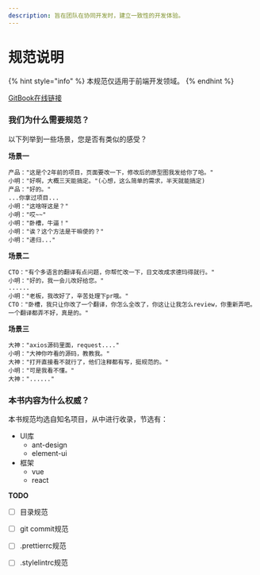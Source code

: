 ```yaml
---
description: 旨在团队在协同开发时，建立一致性的开发体验。
---
```


# 规范说明

{% hint style="info" %}
本规范仅适用于前端开发领域。
{% endhint %}

[GitBook在线链接](https://kasoqian.gitbook.io/code\_standard/)



### 我们为什么需要规范？

以下列举到一些场景，您是否有类似的感受？

**场景一**

```
产品："这是个2年前的项目，页面要改一下，修改后的原型图我发给你了哈。"
小明："好啊，大概三天能搞定。"(心想，这么简单的需求，半天就能搞定)
产品："好的。"
...你拿过项目...
小明："这啥呀这是？"
小明："哎~~"
小明："卧槽，牛逼！"
小明："诶？这个方法是干嘛使的？"
小明："递归..."
```

**场景二**

```
CTO："有个多语言的翻译有点问题，你帮忙改一下，日文改成求德玛得就行。"
小明："好的，我一会儿改好给您。"
......
小明："老板，我改好了，辛苦处理下pr哦。"
CTO："卧槽，我只让你改了一个翻译，你怎么全改了，你这让让我怎么review，你重新弄吧。一个翻译都弄不好，真是的。"
```

**场景三**

```
大神："axios源码里面，request...."
小明："大神你咋看的源码，教教我。"
大神："打开直接看不就行了，他们注释都有写，挺规范的。"
小明："可是我看不懂。"
大神："......"
```



### 本书内容为什么权威？

本书规范均选自知名项目，从中进行收录，节选有：

* UI库
  * &#x20;ant-design
  * element-ui
* 框架
  * vue
  * react



**TODO**

* [ ] 目录规范
* [ ] git commit规范
* [ ] .prettierrc规范
* [ ] .stylelintrc规范

